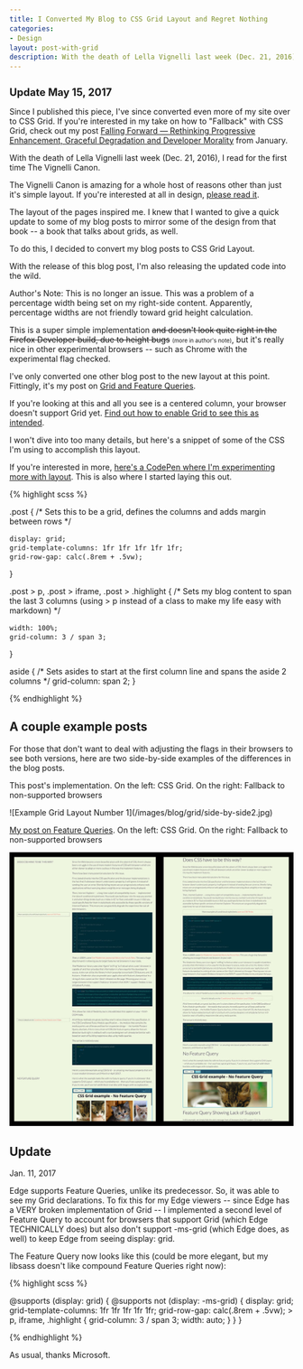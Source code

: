 ```yaml
---
title: I Converted My Blog to CSS Grid Layout and Regret Nothing
categories:
- Design
layout: post-with-grid
description: With the death of Lella Vignelli last week (Dec. 21, 2016), I read for the first time The Vignelli Canon. The layout of the pages inspired me. I knew that I wanted to give a quick update to some of my blog posts to mirror some of the design from that book -- a book that talks about grids, as well.
---
```


<div style="grid-column: 1 / 6;" class="reference">
    <h2 style="font-size: 1.3em;">Update May 15, 2017</h2>
    <p>Since I published this piece, I've since converted even more of my site over to CSS Grid. If you're interested in my take on how to "Fallback" with CSS Grid, check out my post <a href="/blog/2017/01/18/your-code-should-fall-forward/" title="Falling Forward — Rethinking Progressive Enhancement, Graceful Degradation and Developer Morality">Falling Forward — Rethinking Progressive Enhancement, Graceful Degradation and Developer Morality</a> from January.</p>
</div>

With the death of Lella Vignelli last week (Dec. 21, 2016), I read for the first time The Vignelli Canon.

<aside class="reference">
    <p>The Vignelli Canon is amazing for a whole host of reasons other than just it's simple layout. If you're interested at all in design, <a href="http://www.vignelli.com/canon.pdf">please read it</a>.</p>
</aside>

The layout of the pages inspired me. I knew that I wanted to give a quick update to some of my blog posts to mirror some of the design from that book -- a book that talks about grids, as well.

To do this, I decided to convert my blog posts to CSS Grid Layout.

With the release of this blog post, I'm also releasing the updated code into the wild.

<aside class="reference">
    <p>Author's Note: This is no longer an issue. This was a problem of a percentage width being set on my right-side content. Apparently, percentage widths are not friendly toward grid height calculation.</p>
</aside>

This is a super simple implementation <span style="text-decoration: line-through">and doesn't look quite right in the Firefox Developer build, due to height bugs</span> <span style="font-size: .7em;">(more in author's note)</span>, but it's really nice in other experimental browsers -- such as Chrome with the experimental flag checked.


I've only converted one other blog post to the new layout at this point. Fittingly, it's my post on [Grid and Feature Queries](/blog/2016/12/17/feature-queries-on-the-rise/).

<aside class="reference">
    <p>If you're looking at this and all you see is a centered column, your browser doesn't support Grid yet. <a href="https://developers.google.com/web/updates/2014/03/Get-on-the-CSS-Grid">Find out how to enable Grid to see this as intended</a>.</p>
</aside>

I won't dive into too many details, but here's a snippet of some of the CSS I'm using to accomplish this layout.

<aside class="reference">

<p>If you're interested in more, <a href="http://codepen.io/brob/pen/ZBZqOQ">here's a CodePen where I'm experimenting more with layout</a>. This is also where I started laying this out.</p>

</aside>

{% highlight scss %}

.post {
    /* Sets this to be a grid,
    defines the columns and adds margin between rows */

    display: grid;
    grid-template-columns: 1fr 1fr 1fr 1fr 1fr;
    grid-row-gap: calc(.8rem + .5vw);
}

.post > p, .post > iframe, .post > .highlight {
    /* Sets my blog content to span the last 3 columns
    (using > p instead of a class
    to make my life easy with markdown) */

    width: 100%;
    grid-column: 3 / span 3;
}

aside {
    /* Sets asides to start at the first column line
    and spans the aside 2 columns */
    grid-column: span 2;
}

{% endhighlight %}

<aside class="subhead">
    <h2>A couple example posts</h2>
</aside>

For those that don't want to deal with adjusting the flags in their browsers to see both versions, here are two side-by-side examples of the differences in the blog posts.


<aside class="reference">
    <p>This post's implementation. On the left: CSS Grid. On the right: Fallback to non-supported browsers</p>
</aside>
![Example Grid Layout Number 1](/images/blog/grid/side-by-side2.jpg)

<aside class="reference">
    <p><a href="/blog/2016/12/17/feature-queries-on-the-rise/">My post on Feature Queries</a>. On the left: CSS Grid. On the right: Fallback to non-supported browsers</p>
</aside>

![Example Grid Layout Number 1](/images/blog/grid/side-by-side.jpg)

<aside class="subhead">
    <h2>Update</h2>
    <p>Jan. 11, 2017</p>
</aside>

Edge supports Feature Queries, unlike its predecessor. So, it was able to see my Grid declarations. To fix this for my Edge viewers -- since Edge has a VERY broken implementation of Grid -- I implemented a second level of Feature Query to account for browsers that support Grid (which Edge TECHNICALLY does) but also don't support -ms-grid (which Edge does, as well) to keep Edge from seeing display: grid.

The Feature Query now looks like this (could be more elegant, but my libsass doesn't like compound Feature Queries right now):

{% highlight scss %}

@supports (display: grid) {
    @supports not (display: -ms-grid) {
        display: grid;
        grid-template-columns: 1fr 1fr 1fr 1fr 1fr;
        grid-row-gap: calc(.8rem + .5vw);
        > p, iframe, .highlight {
            grid-column: 3 / span 3;
            width: auto;
        }
    }
}

{% endhighlight %}


As usual, thanks Microsoft.
